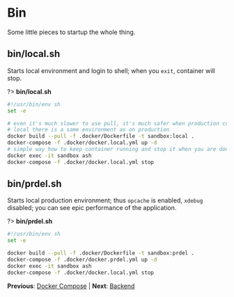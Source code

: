 # Bin

Some little pieces to startup the whole thing. 

## bin/local.sh

Starts local environment and login to shell; when you `exit`, container will stop.

?> **bin/local.sh**

```bash
#!/usr/bin/env sh
set -e

# even it's much slower to use pull, it's much safer when production comes in as on
# local there is a same environment as on production
docker build --pull -f .docker/Dockerfile -t sandbox:local .
docker-compose -f .docker/docker.local.yml up -d
# simple way how to keep container running and stop it when you are done :)
docker exec -it sandbox ash
docker-compose -f .docker/docker.local.yml stop
```

## bin/prdel.sh

Starts local production environment; thus `opcache` is enabled, `xdebug` disabled; you can see
epic performance of the application.

?> **bin/prdel.sh**

```bash
#!/usr/bin/env sh
set -e

docker build --pull -f .docker/Dockerfile -t sandbox:prdel .
docker-compose -f .docker/docker.prdel.yml up -d
docker exec -it sandbox ash
docker-compose -f .docker/docker.local.yml stop
```

**Previous**: [Docker Compose](/getting-started/docker-compose) | **Next**: [Backend](/getting-started/backend)

